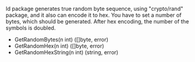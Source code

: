 Id package generates true random byte sequence, using "crypto/rand" package, and it also can encode it to hex. You have to set a number of bytes, which should be generated. After hex encoding, the number of the symbols is doubled.

- GetRandomBytes(n int) ([]byte, error)
- GetRandomHex(n int) ([]byte, error)
- GetRandomHexString(n int) (string, error)

